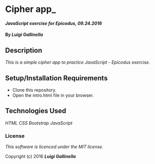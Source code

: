 # Cipher app_

#### _JavaScript exercise for Epicodus, 09.24.2016_

#### By _**Luigi Gallinella**_

## Description

_This is a simple cipher app to practice JavaScript - Epicodus exercise._

## Setup/Installation Requirements

* Clone this repository.
* Open the intro.html file in your browser.

## Technologies Used

_HTML_
_CSS_
_Bootstrap_
_JavaScript_

### License

*This software is licenced under the MIT license.*

Copyright (c) 2016 **_Luigi Gallinella_**